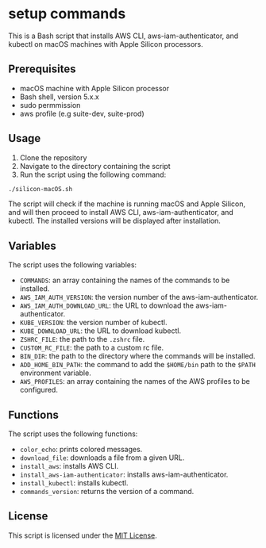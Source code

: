 # setup commands

This is a Bash script that installs AWS CLI, aws-iam-authenticator, and kubectl on macOS machines with Apple Silicon processors.

## Prerequisites

- macOS machine with Apple Silicon processor
- Bash shell, version 5.x.x
- sudo permmission
- aws profile (e.g suite-dev, suite-prod)

## Usage

1. Clone the repository
2. Navigate to the directory containing the script
3. Run the script using the following command:

```bash
./silicon-macOS.sh
```

The script will check if the machine is running macOS and Apple Silicon, and will then proceed to install AWS CLI, aws-iam-authenticator, and kubectl. The installed versions will be displayed after installation.

## Variables

The script uses the following variables:

- `COMMANDS`: an array containing the names of the commands to be installed.
- `AWS_IAM_AUTH_VERSION`: the version number of the aws-iam-authenticator.
- `AWS_IAM_AUTH_DOWNLOAD_URL`: the URL to download the aws-iam-authenticator.
- `KUBE_VERSION`: the version number of kubectl.
- `KUBE_DOWNLOAD_URL`: the URL to download kubectl.
- `ZSHRC_FILE`: the path to the `.zshrc` file.
- `CUSTOM_RC_FILE`: the path to a custom rc file.
- `BIN_DIR`: the path to the directory where the commands will be installed.
- `ADD_HOME_BIN_PATH`: the command to add the `$HOME/bin` path to the `$PATH` environment variable.
- `AWS_PROFILES`: an array containing the names of the AWS profiles to be configured.

## Functions

The script uses the following functions:

- `color_echo`: prints colored messages.
- `download_file`: downloads a file from a given URL.
- `install_aws`: installs AWS CLI.
- `install_aws-iam-authenticator`: installs aws-iam-authenticator.
- `install_kubectl`: installs kubectl.
- `commands_version`: returns the version of a command.

## License

This script is licensed under the [MIT License](https://opensource.org/licenses/MIT).